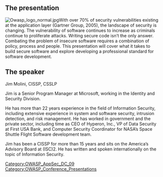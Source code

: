 ## The presentation

![Owasp_logo_normal.jpg](Owasp_logo_normal.jpg
"Owasp_logo_normal.jpg")With over 70% of security vulnerabilities
existing at the application layer (Gartner Group, 2005), the landscape
of security is changing. The vulnerability of software continues to
increase as criminals continue to proliferate attacks. Writing secure
code isn’t the only answer. Combating the problem of insecure software
requires a combination of policy, process and people. This presentation
will cover what it takes to build secure software and explore developing
a professional standard for software development.

## The speaker

Jim Molini, CISSP, CSSLP

Jim is a Senior Program Manager at Microsoft, working in the Identity
and Security Division.

He has more than 22 years experience in the field of Information
Security, including extensive experience in system and software
security, intrusion detection, and risk management. He has worked in
government and the private sector, including time as CEO of Hyperon,
Inc., VP of Data Security at First USA Bank, and Computer Security
Coordinator for NASA’s Space Shuttle Flight Software development team.

Jim has been a CISSP for more than 15 years and sits on the America’s
Advisory Board at (ISC)2. He has written and spoken internationally on
the topic of Information Security.

[Category:OWASP_AppSec_DC_09](Category:OWASP_AppSec_DC_09 "wikilink")
[Category:OWASP_Conference_Presentations](Category:OWASP_Conference_Presentations "wikilink")